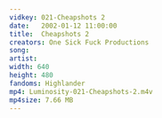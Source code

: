 ```yaml
---
vidkey: 021-Cheapshots 2
date:   2002-01-12 11:00:00
title:  Cheapshots 2
creators: One Sick Fuck Productions
song: 
artist: 
width: 640
height: 480
fandoms: Highlander
mp4: Luminosity-021-Cheapshots-2.m4v
mp4size: 7.66 MB
---
```


  <div>
  
  </div>
  